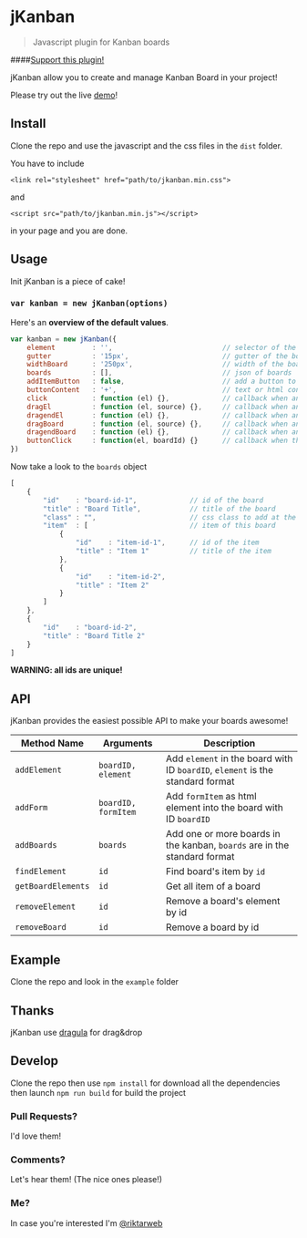 # jKanban

>Javascript plugin for Kanban boards

####[Support this plugin!](https://donorbox.org/jkanban)

jKanban allow you to create and manage Kanban Board in your project!

Please try out the live [demo][1]!

[1]: http://www.riccardotartaglia.it/jkanban/ 

## Install
Clone the repo and use the javascript and the css files in the `dist` folder.

You have to include 

`<link rel="stylesheet" href="path/to/jkanban.min.css">`

and

`<script src="path/to/jkanban.min.js"></script>`

in your page and you are done.

## Usage
Init jKanban is a piece of cake!
### `var kanban = new jKanban(options)`

Here's an **overview of the default values**.
```js
var kanban = new jKanban({
    element         : '',                           // selector of the kanban container
    gutter          : '15px',                       // gutter of the board
    widthBoard      : '250px',                      // width of the board
    boards          : [],                           // json of boards
    addItemButton   : false,                        // add a button to board for easy item creation
    buttonContent   : '+',                          // text or html content of the board button
    click           : function (el) {},             // callback when any board's item are clicked
    dragEl          : function (el, source) {},     // callback when any board's item are dragged
    dragendEl       : function (el) {},             // callback when any board's item stop drag
    dragBoard       : function (el, source) {},     // callback when any board stop drag
    dragendBoard    : function (el) {},             // callback when any board stop drag
    buttonClick     : function(el, boardId) {}      // callback when the board's button is clicked
})
```

Now take a look to the `boards` object
```js
[
    {
        "id"    : "board-id-1",             // id of the board
        "title" : "Board Title",            // title of the board
        "class" : "",                       // css class to add at the title
        "item"  : [                         // item of this board
            {
                "id"    : "item-id-1",      // id of the item
                "title" : "Item 1"          // title of the item
            },
            {
                "id"    : "item-id-2",
                "title" : "Item 2"
            }
        ]
    },
    {
        "id"    : "board-id-2",               
        "title" : "Board Title 2"
    }
]
```
 **WARNING: all ids are unique!**
 
## API
jKanban provides the easiest possible API to make your boards awesome!

Method Name           | Arguments                        | Description
----------------------|----------------------------------|------------------------------------------------------------------------------------------------------------------------------
`addElement`          | `boardID, element`               | Add `element` in the board with ID `boardID`, `element` is the standard format 
`addForm`             | `boardID, formItem`              | Add `formItem` as html element into the board with ID `boardID`
`addBoards`           | `boards`                         | Add one or more boards in the kanban, `boards` are in the standard format
`findElement`         | `id`                             | Find board's item by `id`
`getBoardElements`    | `id`                             | Get all item of a board
`removeElement`       | `id`                             | Remove a board's element by id
`removeBoard`         | `id`                             | Remove a board by id

## Example
Clone the repo and look in the `example` folder

## Thanks
jKanban use [dragula](https://github.com/bevacqua/dragula) for drag&drop

## Develop
Clone the repo then use `npm install` for download all the dependencies then launch `npm run build` for build the project

### Pull Requests? 
I'd love them!

### Comments?
Let's hear them! (The nice ones please!)

### Me? 
In case you're interested I'm [@riktarweb](http://twitter.com/riktarweb)